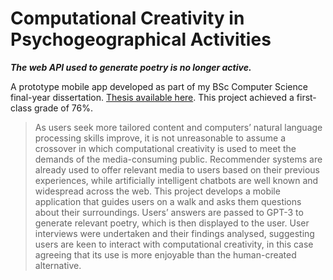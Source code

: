 # Computational Creativity in Psychogeographical Activities

***The web API used to generate poetry is no longer active.***

A prototype mobile app developed as part of my BSc Computer Science final-year dissertation. [Thesis available here](https://github.com/baysym/bsc/blob/main/thesis.pdf). This project achieved a first-class grade of 76%.

>As users seek more tailored content and computers’ natural language processing skills improve, it is not unreasonable to assume a crossover in which computational creativity is used to meet the demands of the media-consuming public. Recommender systems are already used to offer relevant media to users based on their previous experiences, while artificially intelligent chatbots are well known and widespread across the web. This project develops a mobile application that guides users on a walk and asks them questions about their surroundings. Users’ answers are passed to GPT-3 to generate relevant poetry, which is then displayed to the user. User interviews were undertaken and their findings analysed, suggesting users are keen to interact with computational creativity, in this case agreeing that its use is more enjoyable than the human-created alternative.
